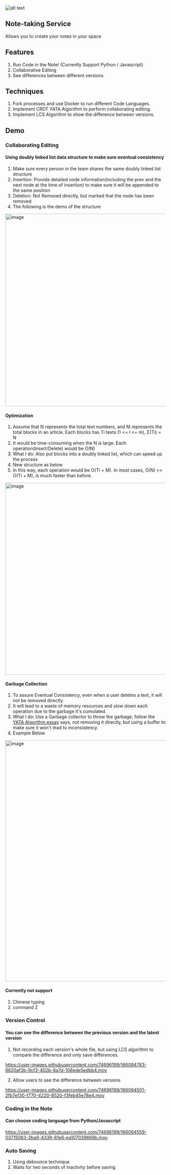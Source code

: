 ![alt text](https://i.ibb.co/RgRPk2v/image.png)

## Note-taking Service

Allows you to create your notes in your space

## Features

1. Run Code in the Note! (Currently Support Python / Javascript)
2. Collaborative Editing
3. See differences between different versions

## Techniques

1. Fork processes and use Docker to run different Code Languages.
2. Implement CRDT YATA Algorithm to perform collaborating editing.
3. Implement LCS Algorithm to show the difference between versions.

## Demo

### Collaborating Editing

#### Using doubly linked list data structure to make sure eventual consistency

1. Make sure every person in the team shares the same doubly linked list structure
2. Insertion: Provide detailed node information(including the prev and the next node at the time of insertion) to make sure it will be appended to the same position
3. Deletion: Not Removed directly, but marked that the node has been removed
4. The following is the demo of the structure

<img width="604" alt="image" src="https://user-images.githubusercontent.com/74696199/166108825-3f7bbfb7-f9b3-4b41-ba9e-c2de7f349388.png">

#### Optimization

1. Assume that N represents the total text numbers, and M represents the total blocks in an article. Each blocks has Ti texts (1 <= i <= m), Σ(Ti) = N
2. It would be time-consuming when the N is large. Each operation(Insert/Delete) would be O(N)
3. What I do: Also put blocks into a doubly linked list, which can speed up the process
4. New structure as below
5. In this way, each operation would be O(Ti + M). In most cases, O(N) >> O(Ti + M), is much faster than before.

<img width="602" alt="image" src="https://user-images.githubusercontent.com/74696199/166108947-5e6d62a9-a010-4c9c-bf66-4ebe6a26fe81.png">

#### Garbage Collection

1. To assure Eventual Consistency, even when a user deletes a text, it will not be removed directly.
2. It will lead to a waste of memory resources and slow down each operation due to the garbage it's cumulated.
3. What I do: Use a Garbage collector to throw the garbage, follow the [YATA Algorithm essay](https://www.researchgate.net/publication/310212186_Near_Real-Time_Peer-to-Peer_Shared_Editing_on_Extensible_Data_Types) says, not removing it directly, but using a buffer to make sure it won't lead to inconsistency.
4. Example Below

<img width="756" alt="image" src="https://user-images.githubusercontent.com/74696199/166109661-ed80e480-a0f8-4556-8e0c-7b626e7468c9.png">

#### Currently not support

1. Chinese typing
2. command Z

### Version Control

#### You can see the difference between the previous version and the latest version

1. Not recording each version's whole file, but using LCS algorithm to compare the difference and only save differences.

https://user-images.githubusercontent.com/74696199/166094783-6620af3b-9cf3-402b-8a7d-108ede5edbb4.mov

2. Allow users to see the difference between versions

https://user-images.githubusercontent.com/74696199/166094501-2fb7ef30-f770-4220-8520-f3feb45e78e4.mov

### Coding in the Note

#### Can choose coding language from Python/Javascript

https://user-images.githubusercontent.com/74696199/166094559-03715063-2ba9-4339-81e6-ea107039669b.mov

### Auto Saving

1. Using debounce technique
2. Waits for two seconds of inactivity before saving
